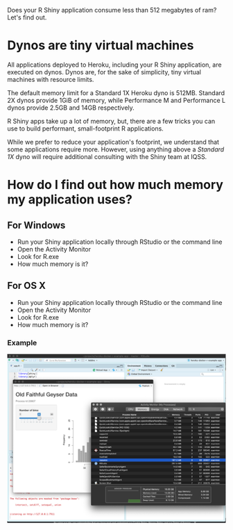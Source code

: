 Does your R Shiny application consume less than 512 megabytes of ram? Let's find out.

# Dynos are tiny virtual machines
All applications deployed to Heroku, including your R Shiny application, are executed on dynos. Dynos are, for the sake of simplicity, tiny virtual machines with resource limits.

The default memory limit for a Standard 1X Heroku dyno is 512MB. Standard 2X dynos provide 1GiB of memory, while Performance M and Performance L dynos provide 2.5GB and 14GB respectively.

R Shiny apps take up a lot of memory, but, there are a few tricks you can use to build performant, small-footprint R applications.

While we prefer to reduce your application's footprint, we understand that some applications require more. However, using anything above a *Standard 1X* dyno will require additional consulting with the Shiny team at IQSS.

# How do I find out how much memory my application uses?

## For Windows
* Run your Shiny application locally through RStudio or the command line
* Open the Activity Monitor
* Look for R.exe
* How much memory is it?

## For OS X
* Run your Shiny application locally through RStudio or the command line
* Open the Activity Monitor
* Look for R.exe
* How much memory is it?

### Example
![Determining memory usage of an R Shiny application in OS X](../images/r-memory-os-x.png)